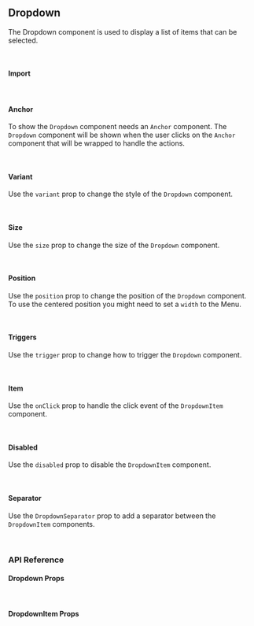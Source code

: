 ## Dropdown

The Dropdown component is used to display a list of items that can be selected.

<div><LeSourceButton url="https://github.com/hiimlex/leux/tree/main/src/components/Dropdown"></LeSourceButton></div>

<br />

#### Import

<div>
<DropdownImportPreview>
</DropdownImportPreview>
</div>

<br />

#### Anchor

To show the `Dropdown` component needs an `Anchor` component. The `Dropdown` component will be shown when the user clicks on the `Anchor` component that will be wrapped to handle the actions.

<div>
<DropdownAnchorPreview>
</DropdownAnchorPreview>
</div>

<br />

#### Variant

Use the `variant` prop to change the style of the `Dropdown` component.

<div>
<DropdownVariantPreview>
</DropdownVariantPreview>
</div>

<br />

#### Size

Use the `size` prop to change the size of the `Dropdown` component.

<div>
<DropdownSizePreview>
</DropdownSizePreview>
</div>

<br />

#### Position

Use the `position` prop to change the position of the `Dropdown` component. To use the centered position you might need to set a `width` to the Menu.

<div>
<DropdownPositionPreview>
</DropdownPositionPreview>
</div>

<br />

#### Triggers

Use the `trigger` prop to change how to trigger the `Dropdown` component.

<div>
<DropdownTriggerPreview>
</DropdownTriggerPreview>
</div>

<br />

#### Item

Use the `onClick` prop to handle the click event of the `DropdownItem` component.

<div>
<DropdownItemPreview>
</DropdownItemPreview>
</div>

<br />

#### Disabled

Use the `disabled` prop to disable the `DropdownItem` component.

<div>
<DropdownItemDisabledPreview>
</DropdownItemDisabledPreview>
</div>

<br/>

#### Separator

Use the `DropdownSeparator` prop to add a separator between the `DropdownItem` components.

<div>
<DropdownSeparatorPreview>
</DropdownSeparatorPreview>
</div>

<br />

### API Reference

#### Dropdown Props

<div>
<DropdownApiTable>
</DropdownApiTable>
</div>

<br/>

#### DropdownItem Props

<div>
<DropdownItemApiTable>
</DropdownItemApiTable>
</div>

<br />
